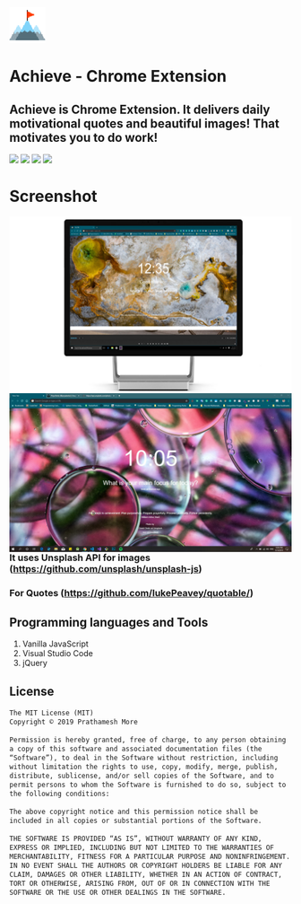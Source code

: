 ![](static/icons/icons64.png)
# Achieve - Chrome Extension 

## Achieve is Chrome Extension. It delivers daily motivational quotes and beautiful images! That motivates you to do work!
![](https://img.shields.io/github/license/pprathameshmore/Achieve-Chrome-Extension)
![](https://img.shields.io/github/forks/pprathameshmore/Achieve-Chrome-Extension)
![](https://img.shields.io/github/stars/pprathameshmore/Achieve-Chrome-Extension)
![](https://img.shields.io/twitter/url/https/github.com/pprathameshmore/Achieve-Chrome-Extension?style=social)
# Screenshot
<img src="screenshots.png"
     alt="Markdown Monster icon"
     style="float: left; margin-right: 10px;" />
     
<img src="screenshot2.jpg"
     alt="Markdown Monster icon"
     style="float: left; margin-right: 10px;" />

### It uses Unsplash API for images (https://github.com/unsplash/unsplash-js)
### For Quotes (https://github.com/lukePeavey/quotable/)

## Programming languages and Tools
1. Vanilla JavaScript
2. Visual Studio Code
3. jQuery  

## License
```
The MIT License (MIT)
Copyright © 2019 Prathamesh More

Permission is hereby granted, free of charge, to any person obtaining a copy of this software and associated documentation files (the “Software”), to deal in the Software without restriction, including without limitation the rights to use, copy, modify, merge, publish, distribute, sublicense, and/or sell copies of the Software, and to permit persons to whom the Software is furnished to do so, subject to the following conditions:

The above copyright notice and this permission notice shall be included in all copies or substantial portions of the Software.

THE SOFTWARE IS PROVIDED “AS IS”, WITHOUT WARRANTY OF ANY KIND, EXPRESS OR IMPLIED, INCLUDING BUT NOT LIMITED TO THE WARRANTIES OF MERCHANTABILITY, FITNESS FOR A PARTICULAR PURPOSE AND NONINFRINGEMENT. IN NO EVENT SHALL THE AUTHORS OR COPYRIGHT HOLDERS BE LIABLE FOR ANY CLAIM, DAMAGES OR OTHER LIABILITY, WHETHER IN AN ACTION OF CONTRACT, TORT OR OTHERWISE, ARISING FROM, OUT OF OR IN CONNECTION WITH THE SOFTWARE OR THE USE OR OTHER DEALINGS IN THE SOFTWARE.
```
